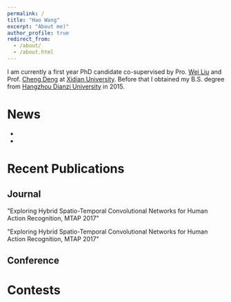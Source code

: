 ```yaml
---
permalink: /
title: "Hao Wang"
excerpt: "About me)"
author_profile: true
redirect_from: 
  - /about/
  - /about.html
---
```


I am currently a first year PhD candidate co-supervised by Pro. [Wei Liu](http://www.ee.columbia.edu/~wliu/) and Prof. [Cheng Deng](http://see.xidian.edu.cn/faculty/chdeng/) at [Xidian University](http://www.xidian.edu.cn/). Before that I obtained my B.S. degree from [Hangzhou Dianzi University](http://www.hdu.edu.cn/) in 2015.

News
======
* 
* 


Recent Publications
======

Journal
------
"Exploring Hybrid Spatio-Temporal Convolutional Networks for Human Action Recognition, MTAP 2017"

"Exploring Hybrid Spatio-Temporal Convolutional Networks for Human Action Recognition, MTAP 2017"


Conference
------

Contests
======


